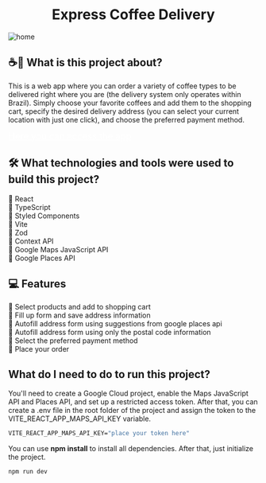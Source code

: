 <h1 align="center"> Express Coffee Delivery </h1>

![home](https://drive.google.com/uc?export=view&id=11-4MZUhSHo3-WzviPgCMJYHlBkw7BbHa)

## ☕🛒 What is this project about?

This is a web app where you can order a variety of coffee types to be delivered right where you are (the delivery system only operates within Brazil). Simply choose your favorite coffees and add them to the shopping cart, specify the desired delivery address (you can select your current location with just one click), and choose the preferred payment method.

<a href="https://coffee-delivery-git-main-andreiafsouza.vercel.app/" style="text-decoration: underline; color: white; font-size: 18px;">Here you can access the app</a>

## 🛠️ What technologies and tools were used to build this project?

🔸 React<br>
🔸 TypeScript<br>
🔸 Styled Components<br>
🔸 Vite<br>
🔸 Zod<br>
🔸 Context API<br>
🔸 Google Maps JavaScript API<br>
🔸 Google Places API<br>

## 💻 Features

🔸 Select products and add to shopping cart<br>
🔸 Fill up form and save address information<br>
🔸 Autofill address form using suggestions from google places api<br>
🔸 Autofill address form using only the postal code information<br>
🔸 Select the preferred payment method<br>
🔸 Place your order<br>

## What do I need to do to run this project?

You'll need to create a Google Cloud project, enable the Maps JavaScript API and Places API, and set up a restricted access token. After that, you can create a .env file in the root folder of the project and assign the token to the VITE_REACT_APP_MAPS_API_KEY variable.

```cl
VITE_REACT_APP_MAPS_API_KEY="place your token here"
```

You can use **npm install** to install all dependencies.
After that, just initialize the project.

```cl
npm run dev
```
